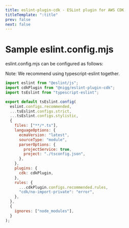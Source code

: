 ```yaml
---
title: eslint-plugin-cdk - ESLint plugin for AWS CDK
titleTemplate: ":title"
prev: false
next: false
---
```


# Sample eslint.config.mjs

eslint.config.mjs can be configured as follows:

Note: We recommend using typescript-eslint together.

```js
import eslint from "@eslint/js";
import cdkPlugin from "@nigg/eslint-plugin-cdk";
import tsEslint from "typescript-eslint";

export default tsEslint.config(
  eslint.configs.recommended,
  ...tsEslint.configs.strict,
  ...tsEslint.configs.stylistic,
  {
    files: ["**/*.ts"],
    languageOptions: {
      ecmaVersion: "latest",
      sourceType: "module",
      parserOptions: {
        projectService: true,
        project: "./tsconfig.json",
      },
    },
    plugins: {
      cdk: cdkPlugin,
    },
    rules: {
      ...cdkPlugin.configs.recommended.rules,
      "cdk/no-import-private": "error",
    },
  },
  {
    ignores: ["node_modules"],
  }
);
```
